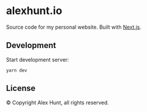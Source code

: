 # alexhunt.io

Source code for my personal website. Built with [Next.js](https://nextjs.org/).

## Development

Start development server:

    yarn dev

## License

© Copyright Alex Hunt, all rights reserved.
